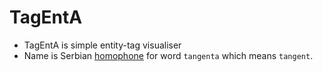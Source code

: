 # TagEntA 

- TagEntA is simple entity-tag visualiser
- Name is Serbian [homophone](https://homophone.com/) for word `tangenta` which means `tangent`.
